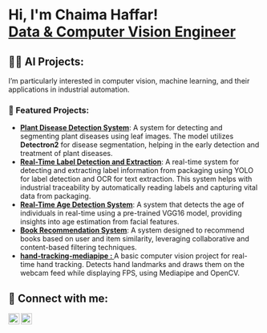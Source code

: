 <h1>Hi, I'm Chaima Haffar! <br/><a href="https://github.com/ChaimaHaffar">Data & Computer Vision Engineer</a> </h1>

<h2>👨‍💻 AI Projects:</h2>
I’m particularly interested in computer vision, machine learning, and their applications in industrial automation.

<h3>📘 Featured Projects:</h3>

- <b><a href="https://github.com/ChaimaHaffar/Plant-Disease-Detection">Plant Disease Detection System</a></b>: A system for detecting and segmenting plant diseases using leaf images. The model utilizes **Detectron2** for disease segmentation, helping in the early detection and treatment of plant diseases.
- <b><a href="https://github.com/ChaimaHaffar/Real-Time-Label-Detection-and-Information-Extraction">Real-Time Label Detection and Extraction</a></b>: A real-time system for detecting and extracting label information from packaging using YOLO for label detection and OCR for text extraction. This system helps with industrial traceability by automatically reading labels and capturing vital data from packaging.
- <b><a href="https://github.com/ChaimaHaffar/Real-Time-Age-Detection-System">Real-Time Age Detection System</a></b>: A system that detects the age of individuals in real-time using a pre-trained VGG16 model, providing insights into age estimation from facial features.
- <b><a href="https://github.com/ChaimaHaffar/Book-Recommendation-System">Book Recommendation System</a></b>: A system designed to recommend books based on user and item similarity, leveraging collaborative and content-based filtering techniques.
- <b><a href="https://github.com/ChaimaHaffar/hand-tracking-mediapipe">hand-tracking-mediapipe : </a></b>A basic computer vision project for real-time hand tracking. Detects hand landmarks and draws them on the webcam feed while displaying FPS, using Mediapipe and OpenCV.

<h2> 🤳 Connect with me:</h2>

[<img align="left" alt="ChaimaHaffar | LinkedIn" width="22px" src="https://cdn.jsdelivr.net/npm/simple-icons@v3/icons/linkedin.svg" />][linkedin]  [<img align="left" alt="ChaimaHaffar | GitHub" width="22px" src="https://cdn.jsdelivr.net/npm/simple-icons@v3/icons/github.svg" />][github]  

[linkedin]: https://www.linkedin.com/in/chaima-haffar/  
[github]: https://github.com/chaimahaffar

<!--
**yourgithubusername/yourgithubusername** is a ✨ _special_ ✨ repository because its `README.md` (this file) appears on your GitHub profile.

Here are some ideas to get you started:

- 🔭 I’m currently working on ...
- 🌱 I’m currently learning ...
- 👯 I’m looking to collaborate on ...
- 🤔 I’m looking for help with ...
- 💬 Ask me about ...
- 📫 How to reach me: ...
- 😄 Pronouns: ...
- ⚡ Fun fact: ...
-->
